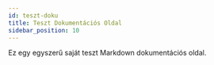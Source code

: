 ```yaml
---
id: teszt-doku
title: Teszt Dokumentációs Oldal
sidebar_position: 10
---
```


Ez egy egyszerű saját teszt Markdown dokumentációs oldal.
